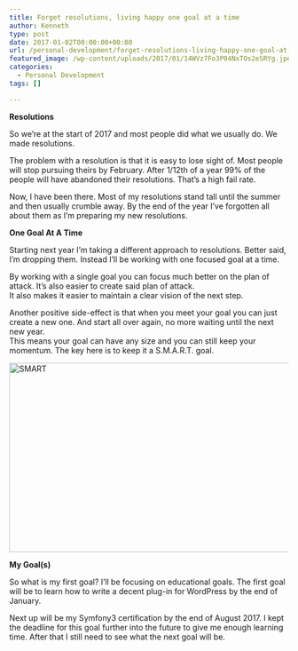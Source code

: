 ```yaml
---
title: Forget resolutions, living happy one goal at a time
author: Kenneth
type: post
date: 2017-01-02T00:00:00+00:00
url: /personal-development/forget-resolutions-living-happy-one-goal-at-a-time/
featured_image: /wp-content/uploads/2017/01/14WVz7Fo3P04NxTOs2eSRYg.jpeg
categories:
  - Personal Development
tags: []

---
```

<p id="3637" class="graf graf--p graf-after--figure">
  <strong class="markup--strong markup--p-strong">Resolutions</strong>
</p>

<p id="d74d" class="graf graf--p graf-after--p">
  So we’re at the start of 2017 and most people did what we usually do. We made resolutions.
</p>

<p id="b4a7" class="graf graf--p graf-after--p">
  The problem with a resolution is that it is easy to lose sight of. Most people will stop pursuing theirs by February. After 1/12th of a year 99% of the people will have abandoned their resolutions. That’s a high fail rate.
</p>

<p id="8aca" class="graf graf--p graf-after--p">
  Now, I have been there. Most of my resolutions stand tall until the summer and then usually crumble away. By the end of the year I’ve forgotten all about them as I’m preparing my new resolutions.
</p>

<p id="81a8" class="graf graf--p graf-after--p">
  <strong class="markup--strong markup--p-strong">One Goal At A Time</strong>
</p>

<p id="8e2e" class="graf graf--p graf-after--p">
  Starting next year I’m taking a different approach to resolutions. Better said, I’m dropping them. Instead I’ll be working with one focused goal at a time.
</p>

<p id="63a8" class="graf graf--p graf-after--p">
  By working with a single goal you can focus much better on the plan of attack. It’s also easier to create said plan of attack.<br /> It also makes it easier to maintain a clear vision of the next step.
</p>

<p id="9a22" class="graf graf--p graf-after--p">
  Another positive side-effect is that when you meet your goal you can just create a new one. And start all over again, no more waiting until the next new year.<br /> This means your goal can have any size and you can still keep your momentum. The key here is to keep it a S.M.A.R.T. goal.
</p>

<img class="aligncenter wp-image-327 size-full" src="https://schabrechtsk.be/wp-content/uploads/2017/01/1Vr2sy4x5yfoMce-BCt0bMw.png" alt="SMART" width="792" height="341" srcset="https://schabrechtsk.be/wp-content/uploads/2017/01/1Vr2sy4x5yfoMce-BCt0bMw.png 792w, https://schabrechtsk.be/wp-content/uploads/2017/01/1Vr2sy4x5yfoMce-BCt0bMw-300x129.png 300w, https://schabrechtsk.be/wp-content/uploads/2017/01/1Vr2sy4x5yfoMce-BCt0bMw-768x331.png 768w" sizes="(max-width: 792px) 100vw, 792px" />

<p id="664f" class="graf graf--p graf-after--figure">
  <strong class="markup--strong markup--p-strong">My Goal(s)</strong>
</p>

<p id="f288" class="graf graf--p graf-after--p">
  So what is my first goal? I’ll be focusing on educational goals. The first goal will be to learn how to write a decent plug-in for WordPress by the end of January.
</p>

<p id="5735" class="graf graf--p graf-after--p">
  Next up will be my Symfony3 certification by the end of August 2017. I kept the deadline for this goal further into the future to give me enough learning time. After that I still need to see what the next goal will be.
</p>